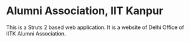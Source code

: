 Alumni Association, IIT Kanpur
======

This is a Struts 2 based web application. It is a website of Delhi Office of IITK Alumni Association.
